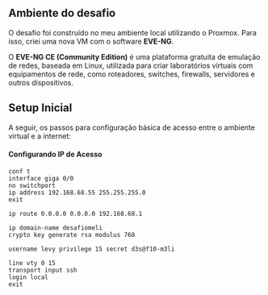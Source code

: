 ## Ambiente do desafio 

O desafio foi construído no meu ambiente local utilizando o Proxmox. Para isso, criei uma nova VM com o software **EVE-NG**.

O **EVE-NG CE (Community Edition)** é uma plataforma gratuita de emulação de redes, baseada em Linux, utilizada para criar laboratórios virtuais com equipamentos de rede, como roteadores, switches, firewalls, servidores e outros dispositivos.

## Setup Inicial

A seguir, os passos para configuração básica de acesso entre o ambiente virtual e a internet:

#### Configurando IP de Acesso

```shell
conf t
interface giga 0/0
no switchport
ip address 192.168.68.55 255.255.255.0
exit

ip route 0.0.0.0 0.0.0.0 192.168.68.1

ip domain-name desafiomeli
crypto key generate rsa modulus 768

username levy privilege 15 secret d3s@f10-m3li

line vty 0 15
transport input ssh
login local
exit
```
